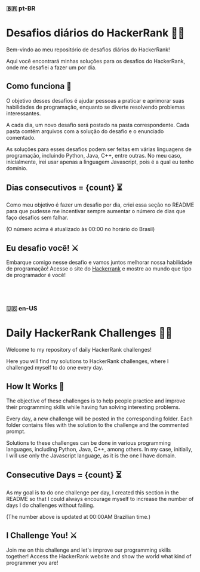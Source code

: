 ### 🇧🇷 pt-BR

# Desafios diários do HackerRank 🧠🧩

Bem-vindo ao meu repositório de desafios diários do HackerRank!

Aqui você encontrará minhas soluções para os desafios do HackerRank, onde me desafiei a fazer um por dia.

## Como funciona 🤔

O objetivo desses desafios é ajudar pessoas a praticar e aprimorar suas habilidades de programação, enquanto se diverte resolvendo problemas interessantes.

A cada dia, um novo desafio será postado na pasta correspondente. Cada pasta contém arquivos com a solução do desafio e o enunciado comentado.

As soluções para esses desafios podem ser feitas em várias linguagens de programação, incluindo Python, Java, C++, entre outras. No meu caso, inicialmente, irei usar apenas a linguagem Javascript, pois é a qual eu tenho domínio.

## Dias consecutivos = {count} ⏳

Como meu objetivo é fazer um desafio por dia, criei essa seção no README para que pudesse me incentivar sempre aumentar o número de dias que faço desafios sem falhar.

(O número acima é atualizado às 00:00 no horário do Brasil)

## Eu desafio você! ⚔️

Embarque comigo nesse desafio e vamos juntos melhorar nossa habilidade de programação! Acesse o site do [Hackerrank](https://www.hackerrank.com/dashboard) e mostre ao mundo que tipo de programador é você!

<br/>
<br/>

### 🇺🇸 en-US

# Daily HackerRank Challenges 🧠🧩

Welcome to my repository of daily HackerRank challenges!

Here you will find my solutions to HackerRank challenges, where I challenged myself to do one every day.

## How It Works 🤔

The objective of these challenges is to help people practice and improve their programming skills while having fun solving interesting problems.

Every day, a new challenge will be posted in the corresponding folder. Each folder contains files with the solution to the challenge and the commented prompt.

Solutions to these challenges can be done in various programming languages, including Python, Java, C++, among others. In my case, initially, I will use only the Javascript language, as it is the one I have domain.

## Consecutive Days = {count} ⏳

As my goal is to do one challenge per day, I created this section in the README so that I could always encourage myself to increase the number of days I do challenges without failing.

(The number above is updated at 00:00AM Brazilian time.)

## I Challenge You! ⚔️

Join me on this challenge and let's improve our programming skills together! Access the HackerRank website and show the world what kind of programmer you are!
